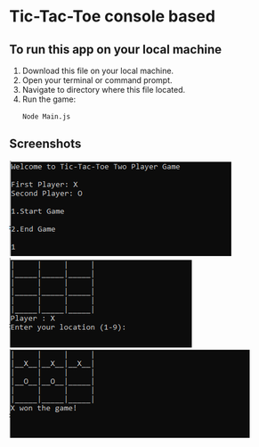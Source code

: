 # Tic-Tac-Toe console based

## To run this app on your local machine
1. Download this file on your local machine.
2. Open your terminal or command prompt.
3. Navigate to directory where this file located.
4. Run the game:
   ```
   Node Main.js
   ```

## Screenshots
![Home](https://github.com/Rahul0Singh0/JS-Projects/blob/master/Tic-Tac-Toe%20console%20based/Images/Home.PNG)
![Board](https://github.com/Rahul0Singh0/JS-Projects/blob/master/Tic-Tac-Toe%20console%20based/Images/Board.PNG)
![Won](https://github.com/Rahul0Singh0/JS-Projects/blob/master/Tic-Tac-Toe%20console%20based/Images/Won.PNG)